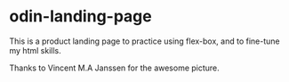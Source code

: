 # odin-landing-page

This is a product landing page to practice using flex-box, and to fine-tune my html skills.

Thanks to Vincent M.A Janssen for the awesome picture.